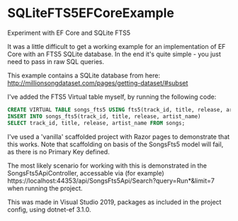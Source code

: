 # SQLiteFTS5EFCoreExample
Experiment with EF Core and SQLite FTS5

It was a little difficult to get a working example for an implementation of EF Core with an FTS5 SQLite database. In the end it's quite simple - you just need to pass in raw SQL queries.

This example contains a SQLite database from here: http://millionsongdataset.com/pages/getting-dataset/#subset 

I've added the FTS5 Virtual table myself, by running the following code:

```sql
CREATE VIRTUAL TABLE songs_fts5 USING fts5(track_id, title, release, artist_name);
INSERT INTO songs_fts5(track_id, title, release, artist_name) 
SELECT track_id, title, release, artist_name FROM songs;
```

I've used a 'vanilla' scaffolded project with Razor pages to demonstrate that this works. Note that scaffolding on basis of the SongsFts5 model will fail, as there is no Primary Key defined.

The most likely scenario for working with this is demonstrated in the SongsFts5ApiController, accessable via (for example) https://localhost:44353/api/SongsFts5Api/Search?query=Run*&limit=7 when running the project.

This was made in Visual Studio 2019, packages as included in the project config, using dotnet-ef 3.1.0.
